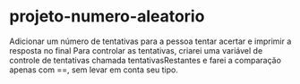 # projeto-numero-aleatorio

Adicionar um número de tentativas para a pessoa tentar acertar e imprimir a resposta no final
   Para controlar as tentativas, criarei uma variável de controle de tentativas chamada tentativasRestantes e farei a comparação apenas com ==, sem levar em conta seu tipo.
